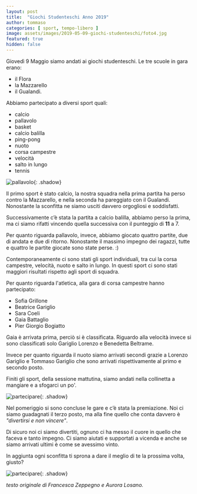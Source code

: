 ```yaml
---
layout: post
title:  "Giochi Studenteschi Anno 2019"
author: tommaso 
categories: [ sport, tempo-libero ]
image: assets/images/2019-05-09-giochi-studenteschi/foto4.jpg
featured: true
hidden: false
---
```



Giovedì 9 Maggio siamo andati ai giochi studenteschi. Le tre scuole in gara erano:
- il Flora
- la Mazzarello
- il Gualandi.

Abbiamo partecipato a diversi sport quali: 
- calcio
- pallavolo
- basket
- calcio balilla
- ping-pong
- nuoto
- corsa campestre
- velocità
- salto in lungo
- tennis 

![pallavolo]({{site.baseurl}}/assets/images/2019-05-09-giochi-studenteschi/foto1.jpg){: .shadow}

Il primo sport è stato calcio, la nostra squadra nella prima partita ha perso contro la Mazzarello, e nella seconda ha pareggiato con il Gualandi.  Nonostante la sconfitta ne siamo usciti davvero orgogliosi e soddisfatti.

Successivamente c’è stata la partita a calcio balilla, abbiamo perso la prima, ma ci siamo rifatti vincendo quella successiva con il punteggio di **11** a 7.

Per quanto riguarda pallavolo, invece, abbiamo giocato quattro partite, due di andata e due di ritorno. Nonostante il massimo impegno dei ragazzi, tutte e quattro le partite giocate sono state perse. :)


Contemporaneamente ci sono stati gli sport individuali, tra cui la corsa campestre, velocità, nuoto e salto in lungo. In questi sport ci sono stati maggiori risultati rispetto agli sport di squadra.

Per quanto riguarda l'atletica, alla gara di corsa campestre hanno partecipato: 
- Sofia Grillone
- Beatrice Gariglio
- Sara Coeli
- Gaia Battaglio
- Pier Giorgio Bogiatto

Gaia è arrivata prima, perciò si è classificata. Riguardo alla velocità invece si sono classificati solo Gariglio Lorenzo e Benedetta Beltrame.

Invece per quanto riguarda il nuoto siamo arrivati secondi grazie a Lorenzo Gariglio e Tommaso Gariglio che sono arrivati rispettivamente al primo e secondo posto.

Finiti gli sport, della sessione mattutina, siamo andati nella collinetta a mangiare e a sfogarci un po'.

![partecipare]({{site.baseurl}}/assets/images/2019-05-09-giochi-studenteschi/foto2.jpg){: .shadow}


Nel pomeriggio si sono concluse le gare e c’è stata la premiazione. Noi ci siamo guadagnati il terzo posto, ma alla fine quello che conta davvero è *"divertirsi e non vincere"*.

Di sicuro noi ci siamo divertiti, ognuno ci ha messo il cuore in quello che faceva e tanto impegno.
Ci siamo aiutati e supportati a vicenda e anche se siamo arrivati ultimi è come se avessimo vinto. 

In aggiunta ogni sconfitta ti sprona a dare il meglio di te la prossima volta, giusto?

![partecipare]({{site.baseurl}}/assets/images/2019-05-09-giochi-studenteschi/foto3.jpg){: .shadow}



*testo originale di 
Francesca Zeppegno e Aurora Losano.*
